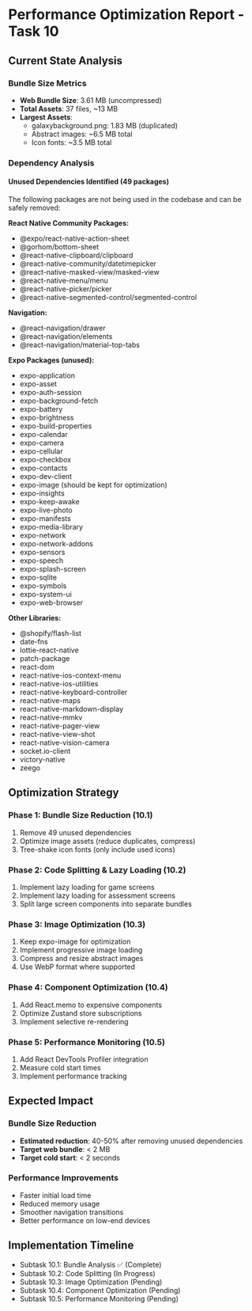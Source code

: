 # Performance Optimization Report - Task 10

## Current State Analysis

### Bundle Size Metrics
- **Web Bundle Size**: 3.61 MB (uncompressed)
- **Total Assets**: 37 files, ~13 MB
- **Largest Assets**:
  - galaxybackground.png: 1.83 MB (duplicated)
  - Abstract images: ~6.5 MB total
  - Icon fonts: ~3.5 MB total

### Dependency Analysis

#### Unused Dependencies Identified (49 packages)
The following packages are not being used in the codebase and can be safely removed:

**React Native Community Packages:**
- @expo/react-native-action-sheet
- @gorhom/bottom-sheet
- @react-native-clipboard/clipboard
- @react-native-community/datetimepicker
- @react-native-masked-view/masked-view
- @react-native-menu/menu
- @react-native-picker/picker
- @react-native-segmented-control/segmented-control

**Navigation:**
- @react-navigation/drawer
- @react-navigation/elements
- @react-navigation/material-top-tabs

**Expo Packages (unused):**
- expo-application
- expo-asset
- expo-auth-session
- expo-background-fetch
- expo-battery
- expo-brightness
- expo-build-properties
- expo-calendar
- expo-camera
- expo-cellular
- expo-checkbox
- expo-contacts
- expo-dev-client
- expo-image (should be kept for optimization)
- expo-insights
- expo-keep-awake
- expo-live-photo
- expo-manifests
- expo-media-library
- expo-network
- expo-network-addons
- expo-sensors
- expo-speech
- expo-splash-screen
- expo-sqlite
- expo-symbols
- expo-system-ui
- expo-web-browser

**Other Libraries:**
- @shopify/flash-list
- date-fns
- lottie-react-native
- patch-package
- react-dom
- react-native-ios-context-menu
- react-native-ios-utilities
- react-native-keyboard-controller
- react-native-maps
- react-native-markdown-display
- react-native-mmkv
- react-native-pager-view
- react-native-view-shot
- react-native-vision-camera
- socket.io-client
- victory-native
- zeego

## Optimization Strategy

### Phase 1: Bundle Size Reduction (10.1)
1. Remove 49 unused dependencies
2. Optimize image assets (reduce duplicates, compress)
3. Tree-shake icon fonts (only include used icons)

### Phase 2: Code Splitting & Lazy Loading (10.2)
1. Implement lazy loading for game screens
2. Implement lazy loading for assessment screens
3. Split large screen components into separate bundles

### Phase 3: Image Optimization (10.3)
1. Keep expo-image for optimization
2. Implement progressive image loading
3. Compress and resize abstract images
4. Use WebP format where supported

### Phase 4: Component Optimization (10.4)
1. Add React.memo to expensive components
2. Optimize Zustand store subscriptions
3. Implement selective re-rendering

### Phase 5: Performance Monitoring (10.5)
1. Add React DevTools Profiler integration
2. Measure cold start times
3. Implement performance tracking

## Expected Impact

### Bundle Size Reduction
- **Estimated reduction**: 40-50% after removing unused dependencies
- **Target web bundle**: < 2 MB
- **Target cold start**: < 2 seconds

### Performance Improvements
- Faster initial load time
- Reduced memory usage
- Smoother navigation transitions
- Better performance on low-end devices

## Implementation Timeline
- Subtask 10.1: Bundle Analysis ✅ (Complete)
- Subtask 10.2: Code Splitting (In Progress)
- Subtask 10.3: Image Optimization (Pending)
- Subtask 10.4: Component Optimization (Pending)
- Subtask 10.5: Performance Monitoring (Pending)